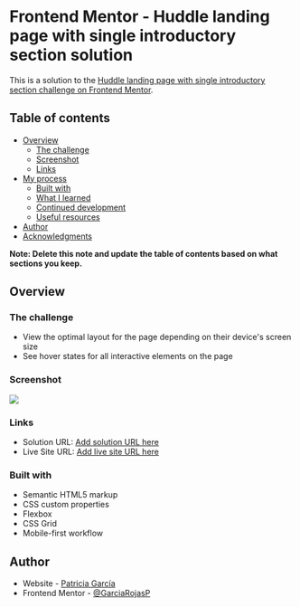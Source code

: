 # Frontend Mentor - Huddle landing page with single introductory section solution

This is a solution to the [Huddle landing page with single introductory section challenge on Frontend Mentor](https://www.frontendmentor.io/challenges/huddle-landing-page-with-a-single-introductory-section-B_2Wvxgi0).

## Table of contents

- [Overview](#overview)
  - [The challenge](#the-challenge)
  - [Screenshot](#screenshot)
  - [Links](#links)
- [My process](#my-process)
  - [Built with](#built-with)
  - [What I learned](#what-i-learned)
  - [Continued development](#continued-development)
  - [Useful resources](#useful-resources)
- [Author](#author)
- [Acknowledgments](#acknowledgments)

**Note: Delete this note and update the table of contents based on what sections you keep.**

## Overview

### The challenge

- View the optimal layout for the page depending on their device's screen size
- See hover states for all interactive elements on the page

### Screenshot

![](https://github.com/GarciaRojasP/Huddle-landing-page/assets/119550417/3e59c067-d765-4e07-8d92-7e1a22ff7542)

### Links

- Solution URL: [Add solution URL here](https://your-solution-url.com](https://github.com/GarciaRojasP/Huddle-landing-page))
- Live Site URL: [Add live site URL here](https://your-live-site-url.com](https://huddle-landing-page-gray-tau.vercel.app/))


### Built with

- Semantic HTML5 markup
- CSS custom properties
- Flexbox
- CSS Grid
- Mobile-first workflow

## Author

- Website - [Patricia García](https://patricia-garcia.vercel.app/)
- Frontend Mentor - [@GarciaRojasP](https://www.frontendmentor.io/profile/GarciaRojasP)


